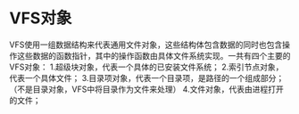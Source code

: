 # VFS对象

VFS使用一组数据结构来代表通用文件对象，这些结构体包含数据的同时也包含操作这些数据的函数指针，其中的操作函数由具体文件系统实现。一共有四个主要的VFS对象：
1.超级块对象，代表一个具体的已安装文件系统；
2.索引节点对象，代表一个具体文件；
3.目录项对象，代表一个目录项，是路径的一个组成部分；（不是目录对象，VFS中将目录作为文件来处理）
4.文件对象，代表由进程打开的文件；